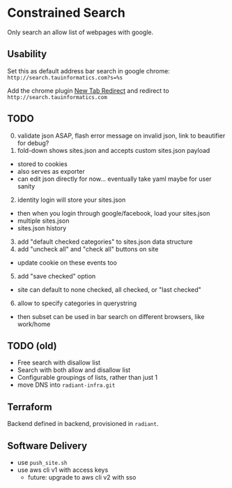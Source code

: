 # Constrained Search

Only search an allow list of webpages with google.


## Usability

Set this as default address bar search in google chrome: `http://search.tauinformatics.com?s=%s`

Add the chrome plugin [New Tab Redirect](https://chrome.google.com/webstore/detail/new-tab-redirect/icpgjfneehieebagbmdbhnlpiopdcmna) and redirect to `http://search.tauinformatics.com`


## TODO

0. validate json ASAP, flash error message on invalid json, link to beautifier for debug?
1. fold-down shows sites.json and accepts custom sites.json payload
  - stored to cookies
  - also serves as exporter
  - can edit json directly for now... eventually take yaml maybe for user sanity
2. identity login will store your sites.json
  - then when you login through google/facebook, load your sites.json
  - multiple sites.json
  - sites.json history
3. add "default checked categories" to sites.json data structure
4. add "uncheck all" and "check all" buttons on site
  - update cookie on these events too
5. add "save checked" option
  - site can default to none checked, all checked, or "last checked"
6. allow to specify categories in querystring
  - then subset can be used in bar search on different browsers, like work/home



## TODO (old)

- Free search with disallow list
- Search with both allow and disallow list
- Configurable groupings of lists, rather than just 1
- move DNS into `radiant-infra.git`


## Terraform

Backend defined in backend, provisioned in `radiant`.


## Software Delivery

- use `push_site.sh`
- use aws cli v1 with access keys
    - future: upgrade to aws cli v2 with sso

